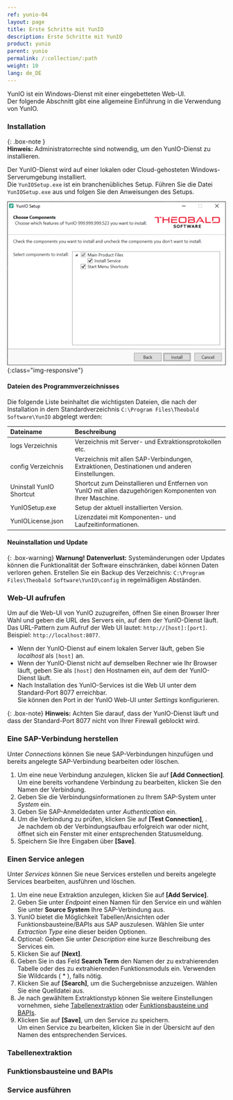 ```yaml
---
ref: yunio-04
layout: page
title: Erste Schritte mit YunIO
description: Erste Schritte mit YunIO
product: yunio
parent: yunio
permalink: /:collection/:path
weight: 10
lang: de_DE
---
```


YunIO ist ein Windows-Dienst mit einer eingebetteten Web-UI. <br>
Der folgende Abschnitt gibt eine allgemeine Einführung in die Verwendung von YunIO.

### Installation

{: .box-note }																   
**Hinweis:** Administratorrechte sind notwendig, um den YunIO-Dienst zu installieren.

Der YunIO-Dienst wird auf einer lokalen oder Cloud-gehosteten Windows-Serverumgebung installiert. <br>
Die `YunIOSetup.exe` ist ein branchenübliches Setup. 
Führen Sie die Datei `YunIOSetup.exe` aus und folgen Sie den Anweisungen des Setups.

![XU-Setup](/img/content/yunio/yunio-setup.png){:class="img-responsive"}

#### Dateien des Programmverzeichnisses
Die folgende Liste beinhaltet die wichtigsten Dateien, die nach der Installation in dem Standardverzeichnis `C:\Program Files\Theobald Software\YunIO` abgelegt werden:

|Dateiname | Beschreibung |
|:----|:---|
| logs Verzeichnis| Verzeichnis mit Server- und Extraktionsprotokollen etc. |
| config Verzeichnis | Verzeichnis mit allen SAP-Verbindungen, Extraktionen, Destinationen und anderen Einstellungen.|
| Uninstall YunIO Shortcut | Shortcut zum Deinstallieren und Entfernen von YunIO mit allen dazugehörigen Komponenten von Ihrer Maschine. |
| YunIOSetup.exe| Setup der aktuell installierten Version. |
| YunIOLicense.json | Lizenzdatei mit Komponenten- und Laufzeitinformationen. |


#### Neuinstallation und Update

{: .box-warning}
**Warnung!** **Datenverlust:**
Systemänderungen oder Updates können die Funktionalität der Software einschränken, dabei können Daten verloren gehen. 
Erstellen Sie ein Backup des Verzeichnis: `C:\Program Files\Theobald Software\YunIO\config` in regelmäßigen Abständen.


### Web-UI aufrufen

Um auf die Web-UI von YunIO zuzugreifen, öffnen Sie einen Browser Ihrer Wahl und geben die URL des Servers ein, auf dem der YunIO-Dienst läuft.<br>
Das URL-Pattern zum Aufruf der Web UI lautet: `http://[host]:[port]`. Beispiel: `http://localhost:8077`.<br>
- Wenn der YunIO-Dienst auf einem lokalen Server läuft, geben Sie *localhost* als `[host]` an.
- Wenn der YunIO-Dienst nicht auf demselben Rechner wie Ihr Browser läuft, geben Sie als `[host]` den Hostnamen ein, auf dem der YunIO-Dienst läuft. <br>
- Nach Installation des YunIO-Services ist die Web UI unter dem Standard-Port 8077 erreichbar.<br>
Sie können den Port in der YunIO Web-UI unter *Settings* konfigurieren. <br>

{: .box-note}
**Hinweis:** Achten Sie darauf, dass der YunIO-Dienst läuft und dass der Standard-Port 8077 nicht von Ihrer Firewall geblockt wird.


### Eine SAP-Verbindung herstellen

Unter *Connections* können Sie neue SAP-Verbindungen hinzufügen und bereits angelegte SAP-Verbindung bearbeiten oder löschen. 

1. Um eine neue Verbindung anzulegen, klicken Sie auf **[Add Connection]**. <br>
Um eine bereits vorhandene Verbindung zu bearbeiten, klicken Sie den Namen der Verbindung.
2. Geben Sie die Verbindungsinformationen zu Ihrem SAP-System unter *System* ein.
3. Geben Sie SAP-Anmeldedaten unter *Authentication* ein.
4. Um die Verbindung zu prüfen, klicken Sie auf **[Test Connection]**, .<br>
Je nachdem ob der Verbindungsaufbau erfolgreich war oder nicht, öffnet sich ein Fenster mit einer entsprechenden Statusmeldung.
5. Speichern Sie Ihre Eingaben über **[Save]**.


### Einen Service anlegen

Unter *Services* können Sie neue Services erstellen und bereits angelegte Services bearbeiten, ausführen und löschen.

1. Um eine neue Extraktion anzulegen, klicken Sie auf **[Add Service]**. 
2. Geben Sie unter *Endpoint* einen Namen für den Service ein und wählen Sie unter **Source System** Ihre SAP-Verbindung aus.
3. YunIO bietet die Möglichkeit Tabellen/Ansichten oder Funktionsbausteine/BAPIs aus SAP auszulesen. 
Wählen Sie unter *Extraction Type* eine dieser beiden Optionen.
4. Optional: Geben Sie unter *Description* eine kurze Beschreibung des Services ein.
5. Klicken Sie auf **[Next]**.
6. Geben Sie in das Feld **Search Term** den Namen der zu extrahierenden Tabelle oder des zu extrahierenden Funktionsmoduls ein. 
Verwenden Sie Wildcards ( * ), falls nötig. 
7. Klicken Sie auf **[Search]**, um die Suchergebnisse anzuzeigen. Wählen Sie eine Quelldatei aus.
8. Je nach gewähltem Extraktionstyp können Sie weitere Einstellungen vornehmen, siehe [Tabellenextraktion](#tabellenextraktion) oder [Funktionsbausteine und BAPIs](#funktionsbausteine-und-bapis).
9. Klicken Sie auf **[Save]**, um den Service zu speichern. <br>
Um einen Service zu bearbeiten, klicken Sie in der Übersicht auf den Namen des entsprechenden Services.

<!--- Um eine bereits vorhandene Extraktion zu bearbeiten, klicken Sie unter *Actions* auf **[..]** und wählen Sie **Edit**.
--->
### Tabellenextraktion

### Funktionsbausteine und BAPIs

### Service ausführen



